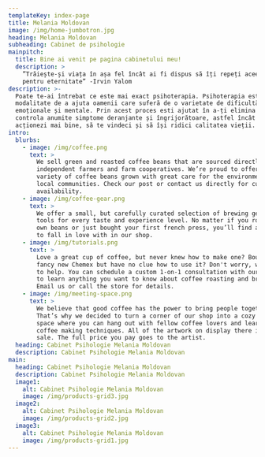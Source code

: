 ```yaml
---
templateKey: index-page
title: Melania Moldovan
image: /img/home-jumbotron.jpg
heading: Melania Moldovan
subheading: Cabinet de psihologie
mainpitch:
  title: Bine ai venit pe pagina cabinetului meu!
  description: >
    ”Trăiește-și viața în așa fel încât ai fi dispus să îți repeți aceeași viață
    pentru eternitate” -Irvin Yalom 
description: >-
  Poate te-ai întrebat ce este mai exact psihoterapia. Psihoterapia este o
  modalitate de a ajuta oamenii care suferă de o varietate de dificultăți
  emoționale și mentale. Prin acest proces esti ajutat în a-ți elimina sau
  controla anumite simptome deranjante și îngrijorătoare, astfel încât să
  acționezi mai bine, să te vindeci și să își ridici calitatea vieții.
intro:
  blurbs:
    - image: /img/coffee.png
      text: >
        We sell green and roasted coffee beans that are sourced directly from
        independent farmers and farm cooperatives. We’re proud to offer a
        variety of coffee beans grown with great care for the environment and
        local communities. Check our post or contact us directly for current
        availability.
    - image: /img/coffee-gear.png
      text: >
        We offer a small, but carefully curated selection of brewing gear and
        tools for every taste and experience level. No matter if you roast your
        own beans or just bought your first french press, you’ll find a gadget
        to fall in love with in our shop.
    - image: /img/tutorials.png
      text: >
        Love a great cup of coffee, but never knew how to make one? Bought a
        fancy new Chemex but have no clue how to use it? Don't worry, we’re here
        to help. You can schedule a custom 1-on-1 consultation with our baristas
        to learn anything you want to know about coffee roasting and brewing.
        Email us or call the store for details.
    - image: /img/meeting-space.png
      text: >
        We believe that good coffee has the power to bring people together.
        That’s why we decided to turn a corner of our shop into a cozy meeting
        space where you can hang out with fellow coffee lovers and learn about
        coffee making techniques. All of the artwork on display there is for
        sale. The full price you pay goes to the artist.
  heading: Cabinet Psihologie Melania Moldovan
  description: Cabinet Psihologie Melania Moldovan
main:
  heading: Cabinet Psihologie Melania Moldovan
  description: Cabinet Psihologie Melania Moldovan
  image1:
    alt: Cabinet Psihologie Melania Moldovan
    image: /img/products-grid3.jpg
  image2:
    alt: Cabinet Psihologie Melania Moldovan
    image: /img/products-grid2.jpg
  image3:
    alt: Cabinet Psihologie Melania Moldovan
    image: /img/products-grid1.jpg
---
```


